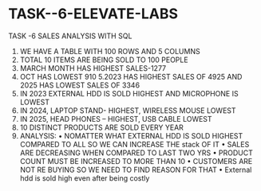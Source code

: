# TASK--6-ELEVATE-LABS
TASK -6 SALES ANALYSIS WITH SQL
1. WE HAVE A TABLE WITH 100 ROWS AND 5 COLUMNS
2. TOTAL 10 ITEMS ARE BEING SOLD TO 100 PEOPLE
3. MARCH MONTH HAS HIGHEST SALES-1277
4. OCT HAS LOWEST 910
5.2023 HAS HIGHEST SALES OF 4925 AND 2025 HAS LOWEST SALES OF 3346
6. IN 2023 EXTERNAL HDD IS SOLD HIGHEST AND MICROPHONE IS LOWEST
7. IN 2024, LAPTOP STAND- HIGHEST, WIRELESS MOUSE LOWEST
8. IN 2025, HEAD PHONES – HIGHEST, USB CABLE LOWEST
9. 10 DISTINCT PRODUCTS ARE SOLD EVERY YEAR
10. ANALYSIS:
•	NOMATTER WHAT EXTERNAL HDD IS SOLD HIGHEST COMPARED TO ALL SO WE CAN INCREASE THE stack OF IT 
•	SALES ARE DECREASING WHEN COMPARED TO LAST TWO YRS
•	PRODUCT COUNT MUST BE INCREASED TO MORE THAN 10
•	CUSTOMERS ARE NOT RE BUYING SO WE NEED TO FIND REASON FOR THAT
•	External hdd is sold high even after being costly
